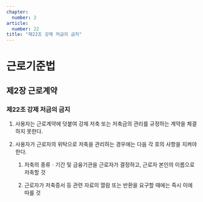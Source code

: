 ```yaml
---
chapter:
  number: 2
article:
  number: 22
title: "제22조 강제 저금의 금지"
---
```

# 근로기준법

## 제2장 근로계약

### 제22조 강제 저금의 금지

1. 사용자는 근로계약에 덧붙여 강제 저축 또는 저축금의 관리를 규정하는 계약을 체결하지 못한다.

2. 사용자가 근로자의 위탁으로 저축을 관리하는 경우에는 다음 각 호의 사항을 지켜야 한다.

    1. 저축의 종류ㆍ기간 및 금융기관을 근로자가 결정하고, 근로자 본인의 이름으로 저축할 것

    2. 근로자가 저축증서 등 관련 자료의 열람 또는 반환을 요구할 때에는 즉시 이에 따를 것
